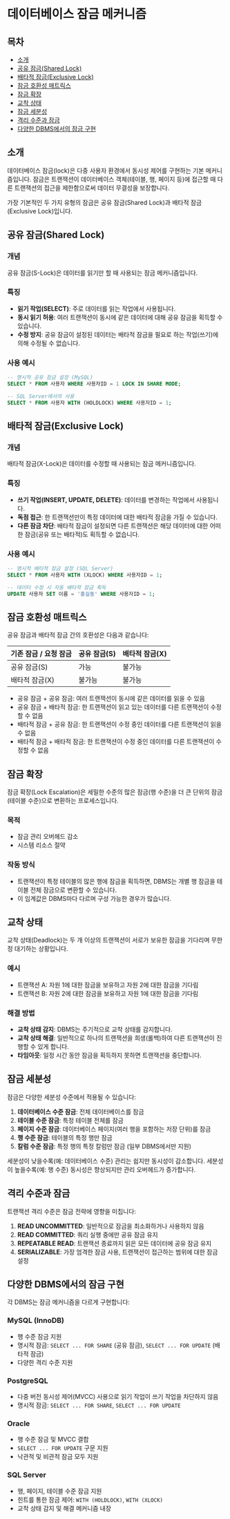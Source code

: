 # 데이터베이스 잠금 메커니즘

## 목차
- [소개](#소개)
- [공유 잠금(Shared Lock)](#공유-잠금shared-lock)
- [배타적 잠금(Exclusive Lock)](#배타적-잠금exclusive-lock)
- [잠금 호환성 매트릭스](#잠금-호환성-매트릭스)
- [잠금 확장](#잠금-확장)
- [교착 상태](#교착-상태)
- [잠금 세분성](#잠금-세분성)
- [격리 수준과 잠금](#격리-수준과-잠금)
- [다양한 DBMS에서의 잠금 구현](#다양한-dbms에서의-잠금-구현)

## 소개

데이터베이스 잠금(lock)은 다중 사용자 환경에서 동시성 제어를 구현하는 기본 메커니즘입니다. 잠금은 트랜잭션이 데이터베이스 객체(테이블, 행, 페이지 등)에 접근할 때 다른 트랜잭션의 접근을 제한함으로써 데이터 무결성을 보장합니다. 

가장 기본적인 두 가지 유형의 잠금은 공유 잠금(Shared Lock)과 배타적 잠금(Exclusive Lock)입니다.

## 공유 잠금(Shared Lock)

### 개념
공유 잠금(S-Lock)은 데이터를 읽기만 할 때 사용되는 잠금 메커니즘입니다.

### 특징
- **읽기 작업(SELECT)**: 주로 데이터를 읽는 작업에서 사용됩니다.
- **동시 읽기 허용**: 여러 트랜잭션이 동시에 같은 데이터에 대해 공유 잠금을 획득할 수 있습니다.
- **수정 방지**: 공유 잠금이 설정된 데이터는 배타적 잠금을 필요로 하는 작업(쓰기)에 의해 수정될 수 없습니다.

### 사용 예시
```sql
-- 명시적 공유 잠금 설정 (MySQL)
SELECT * FROM 사용자 WHERE 사용자ID = 1 LOCK IN SHARE MODE;

-- SQL Server에서의 사용
SELECT * FROM 사용자 WITH (HOLDLOCK) WHERE 사용자ID = 1;
```

## 배타적 잠금(Exclusive Lock)

### 개념
배타적 잠금(X-Lock)은 데이터를 수정할 때 사용되는 잠금 메커니즘입니다.

### 특징
- **쓰기 작업(INSERT, UPDATE, DELETE)**: 데이터를 변경하는 작업에서 사용됩니다.
- **독점 접근**: 한 트랜잭션만이 특정 데이터에 대한 배타적 잠금을 가질 수 있습니다.
- **다른 잠금 차단**: 배타적 잠금이 설정되면 다른 트랜잭션은 해당 데이터에 대한 어떠한 잠금(공유 또는 배타적)도 획득할 수 없습니다.

### 사용 예시
```sql
-- 명시적 배타적 잠금 설정 (SQL Server)
SELECT * FROM 사용자 WITH (XLOCK) WHERE 사용자ID = 1;

-- 데이터 수정 시 자동 배타적 잠금 획득
UPDATE 사용자 SET 이름 = '홍길동' WHERE 사용자ID = 1;
```

## 잠금 호환성 매트릭스

공유 잠금과 배타적 잠금 간의 호환성은 다음과 같습니다:

| 기존 잠금 / 요청 잠금 | 공유 잠금(S) | 배타적 잠금(X) |
|----------------------|------------|-------------|
| 공유 잠금(S)           | 가능        | 불가능       |
| 배타적 잠금(X)         | 불가능      | 불가능       |

- 공유 잠금 + 공유 잠금: 여러 트랜잭션이 동시에 같은 데이터를 읽을 수 있음
- 공유 잠금 + 배타적 잠금: 한 트랜잭션이 읽고 있는 데이터를 다른 트랜잭션이 수정할 수 없음
- 배타적 잠금 + 공유 잠금: 한 트랜잭션이 수정 중인 데이터를 다른 트랜잭션이 읽을 수 없음
- 배타적 잠금 + 배타적 잠금: 한 트랜잭션이 수정 중인 데이터를 다른 트랜잭션이 수정할 수 없음

## 잠금 확장

잠금 확장(Lock Escalation)은 세밀한 수준의 많은 잠금(행 수준)을 더 큰 단위의 잠금(테이블 수준)으로 변환하는 프로세스입니다.

### 목적
- 잠금 관리 오버헤드 감소
- 시스템 리소스 절약

### 작동 방식
- 트랜잭션이 특정 테이블의 많은 행에 잠금을 획득하면, DBMS는 개별 행 잠금을 테이블 전체 잠금으로 변환할 수 있습니다.
- 이 임계값은 DBMS마다 다르며 구성 가능한 경우가 많습니다.

## 교착 상태

교착 상태(Deadlock)는 두 개 이상의 트랜잭션이 서로가 보유한 잠금을 기다리며 무한정 대기하는 상황입니다.

### 예시
- 트랜잭션 A: 자원 1에 대한 잠금을 보유하고 자원 2에 대한 잠금을 기다림
- 트랜잭션 B: 자원 2에 대한 잠금을 보유하고 자원 1에 대한 잠금을 기다림

### 해결 방법
- **교착 상태 감지**: DBMS는 주기적으로 교착 상태를 감지합니다.
- **교착 상태 해결**: 일반적으로 하나의 트랜잭션을 희생(롤백)하여 다른 트랜잭션이 진행할 수 있게 합니다.
- **타임아웃**: 일정 시간 동안 잠금을 획득하지 못하면 트랜잭션을 중단합니다.

## 잠금 세분성

잠금은 다양한 세분성 수준에서 적용될 수 있습니다:

1. **데이터베이스 수준 잠금**: 전체 데이터베이스를 잠금
2. **테이블 수준 잠금**: 특정 테이블 전체를 잠금
3. **페이지 수준 잠금**: 데이터베이스 페이지(여러 행을 포함하는 저장 단위)를 잠금
4. **행 수준 잠금**: 테이블의 특정 행만 잠금
5. **칼럼 수준 잠금**: 특정 행의 특정 칼럼만 잠금 (일부 DBMS에서만 지원)

세분성이 낮을수록(예: 데이터베이스 수준) 관리는 쉽지만 동시성이 감소합니다. 세분성이 높을수록(예: 행 수준) 동시성은 향상되지만 관리 오버헤드가 증가합니다.

## 격리 수준과 잠금

트랜잭션 격리 수준은 잠금 전략에 영향을 미칩니다:

1. **READ UNCOMMITTED**: 일반적으로 잠금을 최소화하거나 사용하지 않음
2. **READ COMMITTED**: 쿼리 실행 중에만 공유 잠금 유지
3. **REPEATABLE READ**: 트랜잭션 종료까지 읽은 모든 데이터에 공유 잠금 유지
4. **SERIALIZABLE**: 가장 엄격한 잠금 사용, 트랜잭션이 접근하는 범위에 대한 잠금 설정

## 다양한 DBMS에서의 잠금 구현

각 DBMS는 잠금 메커니즘을 다르게 구현합니다:

### MySQL (InnoDB)
- 행 수준 잠금 지원
- 명시적 잠금: `SELECT ... FOR SHARE` (공유 잠금), `SELECT ... FOR UPDATE` (배타적 잠금)
- 다양한 격리 수준 지원

### PostgreSQL
- 다중 버전 동시성 제어(MVCC) 사용으로 읽기 작업이 쓰기 작업을 차단하지 않음
- 명시적 잠금: `SELECT ... FOR SHARE`, `SELECT ... FOR UPDATE`

### Oracle
- 행 수준 잠금 및 MVCC 결합
- `SELECT ... FOR UPDATE` 구문 지원
- 낙관적 및 비관적 잠금 모두 지원

### SQL Server
- 행, 페이지, 테이블 수준 잠금 지원
- 힌트를 통한 잠금 제어: `WITH (HOLDLOCK)`, `WITH (XLOCK)`
- 교착 상태 감지 및 해결 메커니즘 내장